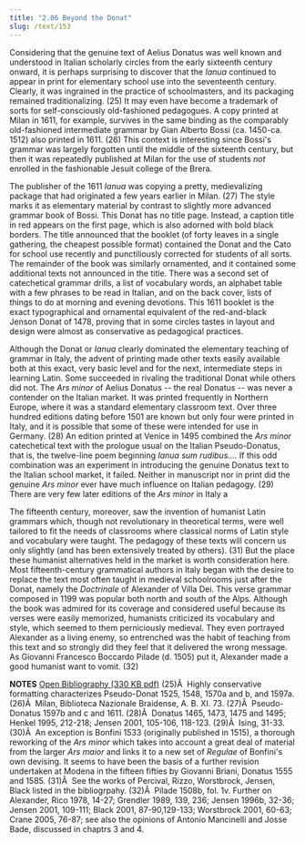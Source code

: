 ```yaml
---
title: "2.06 Beyond the Donat"
slug: /text/153
---
```

Considering that the genuine text of Aelius Donatus was well known and understood in Italian scholarly circles from the early sixteenth century onward, it is perhaps surprising to discover that the <em>Ianua</em> continued to appear in print for elementary school use into the seventeenth century. Clearly, it was ingrained in the practice of schoolmasters, and its packaging remained traditionalizing. (25) It may even have become a trademark of sorts for self-consciously old-fashioned pedagogues. A copy printed at Milan in 1611, for example, survives in the same binding as the comparably old-fashioned intermediate grammar by Gian Alberto Bossi (ca. 1450-ca. 1512) also printed in 1611. (26) This context is interesting since Bossi's grammar was largely forgotten until the middle of the sixteenth century, but then it was repeatedly published at Milan for the use of students <em>not</em> enrolled in the fashionable Jesuit college of the Brera.

The publisher of the 1611 <em>Ianua</em> was copying a pretty, medievalizing package that had originated a few years earlier in Milan. (27) The style marks it as elementary material by contrast to slightly more advanced grammar book of Bossi. This Donat has no title page. Instead, a caption title in red appears on the first page, which is also adorned with bold black borders. The title announced that the booklet (of forty leaves in a single gathering, the cheapest possible format) contained the Donat and the Cato for school use recently and punctiliously corrected for students of all sorts. The remainder of the book was similarly ornamented, and it contained some additional texts not announced in the title. There was a second set of catechetical grammar drills, a list of vocabulary words, an alphabet table with a few phrases to be read in Italian, and on the back cover, lists of things to do at morning and evening devotions. This 1611 booklet is the exact typographical and ornamental equivalent of the red-and-black Jenson Donat of 1478, proving that in some circles tastes in layout and design were almost as conservative as pedagogical practices.

Although the Donat or <em>Ianua</em> clearly dominated the elementary teaching of grammar in Italy, the advent of printing made other texts easily available both at this exact, very basic level and for the next, intermediate steps in learning Latin. Some succeeded in rivaling the traditional Donat while others did not. The <em>Ars minor</em> of Aelius Donatus -- the real Donatus -- was never a contender on the Italian market. It was printed frequently in Northern Europe, where it was a standard elementary classroom text. Over three hundred editions dating before 1501 are known but only four were printed in Italy, and it is possible that some of these were intended for use in Germany. (28) An edition printed at Venice in 1495 combined the <em>Ars minor</em> catechetical text with the prologue usual on the Italian Pseudo-Donatus, that is, the twelve-line poem beginning <em>Ianua sum rudibus....</em> If this odd combination was an experiment in introducing the genuine Donatus text to the Italian school market, it failed. Neither in manuscript nor in print did the genuine <em>Ars minor</em> ever have much influence on Italian pedagogy. (29) There are very few later editions of the <em>Ars minor</em> in Italy a

The fifteenth century, moreover, saw the invention of humanist Latin grammars which, though not revolutionary in theoretical terms, were well tailored to fit the needs of classrooms where classical norms of Latin style and vocabulary were taught. The pedagogy of these texts will concern us only slightly (and has been extensively treated by others). (31) But the place these humanist alternatives held in the market is worth consideration here. Most fifteenth-century grammatical authors in Italy began with the desire to replace the text most often taught in medieval schoolrooms just after the Donat, namely the <em>Doctrinale</em> of Alexander of Villa Dei. This verse grammar composed in 1199 was popular both north and south of the Alps. Although the book was admired for its coverage and considered useful because its verses were easily memorized, humanists criticized its vocabulary and style, which seemed to them perniciously medieval. They even portrayed Alexander as a living enemy, so entrenched was the habit of teaching from this text and so strongly did they feel that it delivered the wrong message. As Giovanni Francesco Boccardo Pilade (d. 1505) put it, Alexander made a good humanist want to vomit. (32)

<strong>NOTES</strong>
<a href="http://www.humanismforsale.org/bibliography.pdf" target="new">Open Bibliography (330 KB pdf)</a>
(25)Â  Highly conservative formatting characterizes Pseudo-Donat 1525, 1548, 1570a and b, and 1597a.
(26)Â  Milan, Biblioteca Nazionale Braidense, A. B. XI. 73.
(27)Â  Pseudo-Donatus 1597b and c and 1611.
(28)Â  Donatus 1465, 1473, 1475 and 1495; Henkel 1995, 212-218; Jensen 2001, 105-106, 118-123.
(29)Â  Ising, 31-33.
(30)Â  An exception is Bonfini 1533 (originally published in 1515), a thorough reworking of the <em>Ars minor</em> which takes into account a great deal of material from the larger <em>Ars maior</em> and links it to a new set of <em>Regulae</em> of Bonfini's own devising. It seems to have been the basis of a further revision undertaken at Modena in the fifteen fifties by Giovanni Briani, Donatus 1555 and 1585.
(31)Â  See the works of Percival, Rizzo, Worstbrock, Jensen, Black listed in the bibliogrpahy.
(32)Â  Pilade 1508b, fol. 1v. Further on Alexander, Rico 1978, 14-27; Grendler 1989, 139, 236; Jensen 1996b, 32-36; Jensen 2001, 109-111; Black 2001, 87-90,129-133; Worstbrock 2001, 60-63; Crane 2005, 76-87; see also the opinions of Antonio Mancinelli and Josse Bade, discussed in chaptrs 3 and 4.

